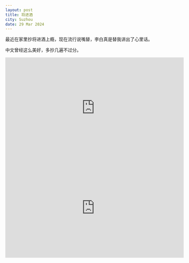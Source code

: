 ```yaml
---
layout: post
title: 将进酒
city: Suzhou
date: 29 Mar 2024
---
```


最近在家里抄将进酒上瘾，现在流行说嘴替，李白真是替我讲出了心里话。

中文曾经这么美好，多抄几遍不过分。

<iframe width="560" height="315" src="https://www.youtube.com/embed/ObDd7wRCQeU?si=We3vPpvFEwzh1dms" title="YouTube video player" frameborder="0" allow="accelerometer; autoplay; clipboard-write; encrypted-media; gyroscope; picture-in-picture; web-share" referrerpolicy="strict-origin-when-cross-origin" allowfullscreen></iframe>

<iframe width="560" height="315" src="https://www.youtube.com/embed/oP7YQ9WyznQ?si=ERQe5eOv9OxhOOEp" title="YouTube video player" frameborder="0" allow="accelerometer; autoplay; clipboard-write; encrypted-media; gyroscope; picture-in-picture; web-share" referrerpolicy="strict-origin-when-cross-origin" allowfullscreen></iframe>
